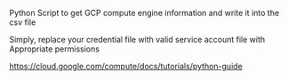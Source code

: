 Python Script to get GCP compute engine information and write it into the csv file

Simply, replace your credential file with valid service account file with Appropriate permissions

https://cloud.google.com/compute/docs/tutorials/python-guide
